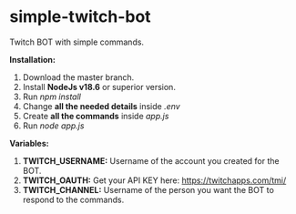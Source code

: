 # simple-twitch-bot
Twitch BOT with simple commands.

**Installation:**
1. Download the master branch.
2. Install **NodeJs v18.6** or superior version.
3. Run *npm install*
5. Change **all the needed details** inside *.env*
6. Create **all the commands** inside *app.js*
7. Run *node app.js*

**Variables:**
1. **TWITCH_USERNAME:** Username of the account you created for the BOT.
2. **TWITCH_OAUTH:** Get your API KEY here: https://twitchapps.com/tmi/
3. **TWITCH_CHANNEL:** Username of the person you want the BOT to respond to the commands.
